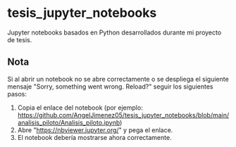 # tesis_jupyter_notebooks
Jupyter notebooks basados en Python desarrollados durante mi proyecto de tesis.

## Nota
Si al abrir un notebook no se abre correctamente o se despliega el siguiente mensaje "Sorry, something went wrong. Reload?"
seguir los siguientes pasos:
1) Copia el enlace del notebook (por ejemplo: https://github.com/AngelJimenez05/tesis_jupyter_notebooks/blob/main/analisis_piloto/Analisis_piloto.ipynb)
2) Abre "https://nbviewer.jupyter.org/" y pega el enlace.
3) El notebook debería mostrarse ahora correctamente.
